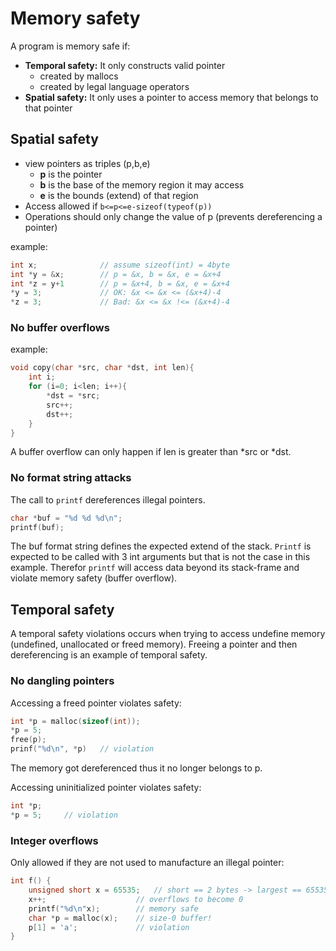 # Memory safety
A program is memory safe if:
* __Temporal safety:__ It only constructs valid pointer
    * created by mallocs
    * created by legal language operators
* __Spatial safety:__ It only uses a pointer to access memory that belongs to that pointer

## Spatial safety
* view pointers as triples (p,b,e)
    * __p__ is the pointer
    * __b__ is the base of the memory region it may access
    * __e__ is the bounds (extend) of that region
* Access allowed if `b<=p<=e-sizeof(typeof(p))`
* Operations should only change the value of p (prevents dereferencing a pointer)

example:
```c
int x;              // assume sizeof(int) = 4byte 
int *y = &x;        // p = &x, b = &x, e = &x+4
int *z = y+1        // p = &x+4, b = &x, e = &x+4
*y = 3;             // OK: &x <= &x <= (&x+4)-4
*z = 3;             // Bad: &x <= &x !<= (&x+4)-4
```

### No buffer overflows
example:
```C
void copy(char *src, char *dst, int len){
    int i;
    for (i=0; i<len; i++){
        *dst = *src;
        src++;
        dst++;
    }
}
```
A buffer overflow can only happen if len is greater than *src or *dst.

### No format string attacks
The call to `printf` dereferences illegal pointers.
```C
char *buf = "%d %d %d\n";
printf(buf);
```
The buf format string defines the expected extend of the stack. `Printf` is expected to be called with 3 int arguments but that is not the case in this example. Therefor `printf` will access data beyond its stack-frame and violate memory safety (buffer overflow).

## Temporal safety
A temporal safety violations occurs when trying to access undefine memory (undefined, unallocated or freed memory).
Freeing a pointer and then dereferencing is an example of temporal safety.

### No dangling pointers
Accessing a freed pointer violates safety:
```C
int *p = malloc(sizeof(int));
*p = 5;
free(p);
prinf("%d\n", *p)   // violation
```
The memory got dereferenced thus it no longer belongs to p.<br>


Accessing uninitialized pointer violates safety:
```C
int *p;
*p = 5;     // violation
```

### Integer overflows
Only allowed if they are not used to manufacture an illegal pointer:
```C
int f() {
    unsigned short x = 65535;   // short == 2 bytes -> largest == 65535
    x++;                    // overflows to become 0
    printf("%d\n"x);        // memory safe
    char *p = malloc(x);    // size-0 buffer!
    p[1] = 'a';             // violation
}
```
